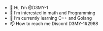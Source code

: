 - 👋 Hi, I’m @D3MY-1
- 👀 I’m interested in math and Programming 
- 🌱 I’m currently learning C++ and Golang
- 📫 How to reach me Discord D3MY-1#2988

<!---
D3MY-1/D3MY-1 is a ✨ special ✨ repository because its `README.md` (this file) appears on your GitHub profile.
You can click the Preview link to take a look at your changes.
--->
